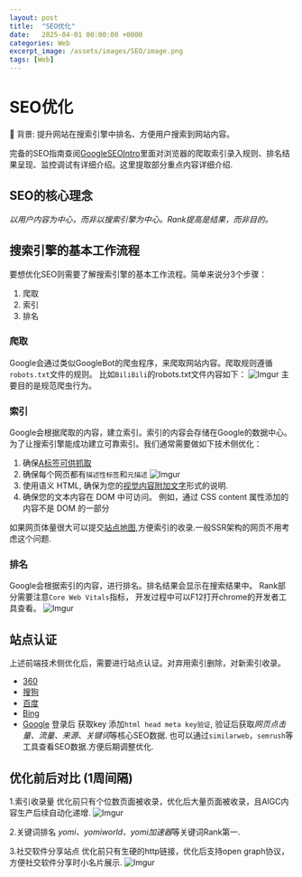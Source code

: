 ```yaml
---
layout: post
title:  "SEO优化"
date:   2025-04-01 00:00:00 +0000
categories: Web
excerpt_image: /assets/images/SEO/image.png
tags: [Web]
---
```


# SEO优化

🛄 背景: 提升网站在搜索引擎中排名、方便用户搜索到网站内容。

完备的SEO指南查阅[GoogleSEOIntro](https://developers.google.com/search/docs/fundamentals/seo-starter-guide?hl=zh-cn)里面对浏览器的爬取索引录入规则、排名结果呈现、监控调试有详细介绍。这里提取部分重点内容详细介绍.

## SEO的核心理念
*以用户内容为中心，而非以搜索引擎为中心。Rank提高是结果，而非目的。*

## 搜索引擎的基本工作流程
要想优化SEO则需要了解搜索引擎的基本工作流程。简单来说分3个步骤：
1. 爬取
2. 索引
3. 排名

### 爬取
Google会通过类似GoogleBot的爬虫程序，来爬取网站内容。爬取规则遵循`robots.txt`文件的规则。
比如`BiliBili`的robots.txt文件内容如下：
![Imgur](https://i.imgur.com/SSjdRKS.png)
主要目的是规范爬虫行为。

### 索引
Google会根据爬取的内容，建立索引。索引的内容会存储在Google的数据中心。
为了让搜索引擎能成功建立可靠索引。我们通常需要做如下技术侧优化：
1. 确保[A标签可供抓取](https://developers.google.com/search/docs/crawling-indexing/links-crawlable?hl=zh-cn#crawlable-links)
2. 确保每个网页都有`描述性标签`和`元描述`
![Imgur](https://i.imgur.com/Fik4Ol3.png)
3. 使用语义 HTML, 确保为您的[视觉内容附加文字](https://developers.google.com/search/docs/appearance/google-images?hl=zh-cn#descriptive-alt-text)形式的说明.
4. 确保您的文本内容在 DOM 中可访问。 例如，通过 CSS content 属性添加的内容不是 DOM 的一部分

如果网页体量很大可以提交[站点地图](https://developers.google.com/search/docs/crawling-indexing/sitemaps/overview?hl=zh-cn),方便索引的收录.一般SSR架构的网页不用考虑这个问题.

### 排名
Google会根据索引的内容，进行排名。排名结果会显示在搜索结果中。
Rank部分需要注意`Core Web Vitals`指标， 开发过程中可以F12打开chrome的开发者工具查看。
![Imgur](https://i.imgur.com/nEsNOq7.png)


## 站点认证
上述前端技术侧优化后，需要进行站点认证。对弃用索引删除，对新索引收录。
- [360](https://zhanzhang.so.com/sitetool/site_manage) 
- [搜狗](https://zhanzhang.sogou.com/index.php/help/siteVerify)
- [百度](https://ziyuan.baidu.com/)
- [Bing](https://www.bing.com/webmasters)
- [Google](https://search.google.com/search-console)
登录后 获取key 添加`html head meta key验证`, 验证后获取*网页点击量、流量、来源、关键词*等核心SEO数据. 也可以通过`similarweb`，`semrush`等工具查看SEO数据.方便后期调整优化. 

## 优化前后对比 (1周间隔)
1.索引收录量
优化前只有个位数页面被收录，优化后大量页面被收录，且AIGC内容生产后续自动化递增.
![Imgur](https://i.imgur.com/eI20lva.png)

2.关键词排名
*yomi、yomiworld、yomi加速器*等关键词Rank第一.

3.社交软件分享站点
优化前只有生硬的http链接，优化后支持open graph协议，方便社交软件分享时小名片展示.
![Imgur](https://i.imgur.com/kJffWV8.png)
